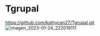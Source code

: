 # Tgrupal
https://github.com/kathycan27/Tgrupal.git
![imagen_2023-01-24_222019111](https://user-images.githubusercontent.com/117754050/214472824-87f29cfc-5228-4feb-be76-d364fab598fb.png)
